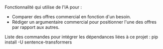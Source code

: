 Fonctionnalité qui utilise de l'IA pour :
- Comparer des offres commercial en fonction d'un besoin.
- Rédiger un argumentaire commercial pour positionner l'une des offres par rapport aux autres.



Liste des commandes pour intégrer les dépendances liées à ce projet :
pip install -U sentence-transformers

